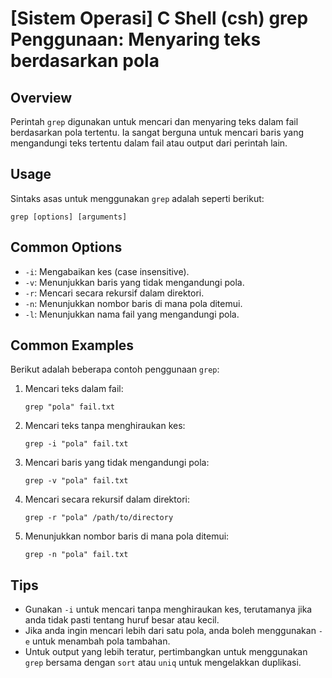 # [Sistem Operasi] C Shell (csh) grep Penggunaan: Menyaring teks berdasarkan pola

## Overview
Perintah `grep` digunakan untuk mencari dan menyaring teks dalam fail berdasarkan pola tertentu. Ia sangat berguna untuk mencari baris yang mengandungi teks tertentu dalam fail atau output dari perintah lain.

## Usage
Sintaks asas untuk menggunakan `grep` adalah seperti berikut:

```
grep [options] [arguments]
```

## Common Options
- `-i`: Mengabaikan kes (case insensitive).
- `-v`: Menunjukkan baris yang tidak mengandungi pola.
- `-r`: Mencari secara rekursif dalam direktori.
- `-n`: Menunjukkan nombor baris di mana pola ditemui.
- `-l`: Menunjukkan nama fail yang mengandungi pola.

## Common Examples
Berikut adalah beberapa contoh penggunaan `grep`:

1. Mencari teks dalam fail:
   ```
   grep "pola" fail.txt
   ```

2. Mencari teks tanpa menghiraukan kes:
   ```
   grep -i "pola" fail.txt
   ```

3. Mencari baris yang tidak mengandungi pola:
   ```
   grep -v "pola" fail.txt
   ```

4. Mencari secara rekursif dalam direktori:
   ```
   grep -r "pola" /path/to/directory
   ```

5. Menunjukkan nombor baris di mana pola ditemui:
   ```
   grep -n "pola" fail.txt
   ```

## Tips
- Gunakan `-i` untuk mencari tanpa menghiraukan kes, terutamanya jika anda tidak pasti tentang huruf besar atau kecil.
- Jika anda ingin mencari lebih dari satu pola, anda boleh menggunakan `-e` untuk menambah pola tambahan.
- Untuk output yang lebih teratur, pertimbangkan untuk menggunakan `grep` bersama dengan `sort` atau `uniq` untuk mengelakkan duplikasi.